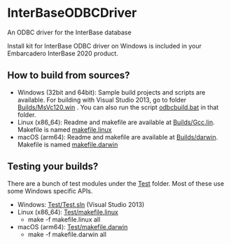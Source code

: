 # InterBaseODBCDriver
An ODBC driver for the InterBase database

Install kit for InterBase ODBC driver on Windows is included in your Embarcadero InterBase 2020 product.

## How to build from sources?
  * Windows (32bit and 64bit): Sample build projects and scripts are available. For building with Visual Studio 2013, go to folder [Builds/MsVc120.win](Builds/MsVc120.win) . You can also run the script [odbcbuild.bat](Builds/MsVc120.win/odbcbuild.bat) in that folder.
  * Linux (x86_64): Readme and makefile are available at [Builds/Gcc.lin](Builds/Gcc.lin). Makefile is named [makefile.linux](Builds/Gcc.lin/makefile.linux)
  * macOS (arm64): Readme and makefile are available at [Builds/darwin](Builds/darwin). Makefile is named [makefile.darwin](Builds/darwin/makefile.darwin)

## Testing your builds?
  There are a bunch of test modules under the [Test](Test) folder. Most of these use some Windows specific APIs.
  * Windows: [Test/Test.sln](Test/Test.sln) (Visual Studio 2013)
  * Linux (x86_64): [Test/makefile.linux](Test/makefile.linux)
    - make -f makefile.linux all
  * macOS (arm64): [Test/makefile.darwin](Test/makefile.darwin)
    - make -f makefile.darwin all

